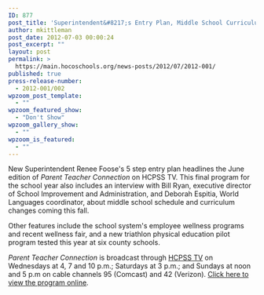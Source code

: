 ```yaml
---
ID: 877
post_title: 'Superintendent&#8217;s Entry Plan, Middle School Curriculum Changes and More on HCPSS TV'
author: mkittleman
post_date: 2012-07-03 00:00:24
post_excerpt: ""
layout: post
permalink: >
  https://main.hocoschools.org/news-posts/2012/07/2012-001/
published: true
press-release-number:
  - 2012-001/002
wpzoom_post_template:
  - ""
wpzoom_featured_show:
  - "Don't Show"
wpzoom_gallery_show:
  - ""
wpzoom_is_featured:
  - ""
---
```

New Superintendent Renee Foose's 5 step entry plan headlines the June edition of <em>Parent Teacher Connection</em> on HCPSS TV. This final program for the school year also includes an interview with Bill Ryan, executive director of School Improvement and Administration, and Deborah Espitia, World Languages coordinator, about middle school schedule and curriculum changes coming this fall.

Other features include the school system's employee wellness programs and recent wellness fair, and a new triathlon physical education pilot program tested this year at six county schools.

<em>Parent Teacher Connection</em> is broadcast through <a href="http://hcpsstv.granicus.com/ViewPublisher.php?view_id=2">HCPSS TV</a> on Wednesdays at 4, 7 and 10 p.m.; Saturdays at 3 p.m.; and Sundays at noon and 5 p.m on cable channels 95 (Comcast) and 42 (Verizon). <a href="http://hcpsstv.granicus.com/MediaPlayer.php?view_id=2&amp;clip_id=880">Click here to view the program online</a>.